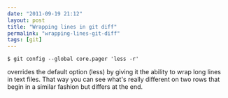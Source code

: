 ```yaml
---
date: "2011-09-19 21:12"
layout: post
title: "Wrapping lines in git diff"
permalink: "wrapping-lines-git-diff"
tags: [git]
---
```


    $ git config --global core.pager 'less -r'

overrides the default option (less) by giving it the ability to wrap long lines in text files. That way you can see what's really different on two rows that begin in a similar fashion but differs at the end.
